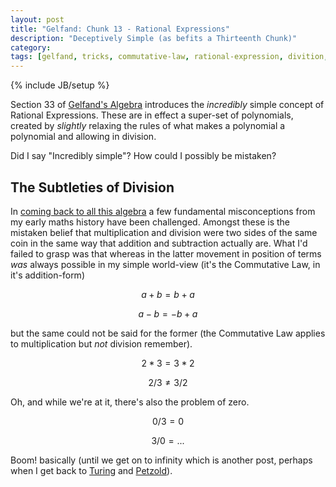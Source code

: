 ```yaml
---
layout: post
title: "Gelfand: Chunk 13 - Rational Expressions"
description: "Deceptively Simple (as befits a Thirteenth Chunk)"
category: 
tags: [gelfand, tricks, commutative-law, rational-expression, divition, polynomials]
---
```

{% include JB/setup %}

Section 33 of [Gelfand's Algebra]() introduces the _incredibly_ simple concept of Rational Expressions.  These are in effect a super-set of polynomials, created by _slightly_ relaxing the rules of what makes a polynomial a polynomial and allowing in division.

Did I say "Incredibly simple"? How could I possibly be mistaken? 

## The Subtleties of Division
In [coming back to all this algebra]() a few fundamental misconceptions from my early maths history have been challenged.  Amongst these is the mistaken belief that multiplication and division were two sides of the same coin in the same way that addition and subtraction actually are.  What I'd failed to grasp was that whereas in the latter movement in position of terms _was_ always possible in my simple world-view (it's the Commutative Law, in it's addition-form) 

$$ a + b = b + a $$

$$ a - b = -b + a $$

but the same could not be said for the former (the Commutative Law applies to multiplication but _not_ division remember).

$$ 2 * 3 = 3 * 2 $$

$$ 2 / 3 \ne 3 / 2$$

Oh, and while we're at it, there's also the problem of zero.

$$ 0 / 3 = 0 $$

$$ 3/0 = ...$$

Boom! basically (until we get on to infinity which is another post, perhaps when I get back to [Turing]() and [Petzold]()).